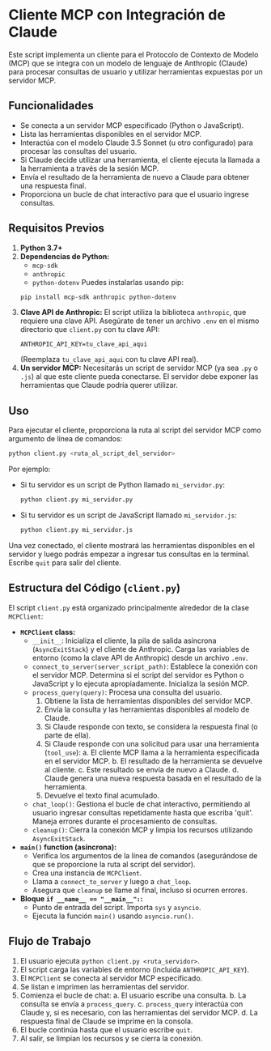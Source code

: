 # Cliente MCP con Integración de Claude

Este script implementa un cliente para el Protocolo de Contexto de Modelo (MCP) que se integra con un modelo de lenguaje de Anthropic (Claude) para procesar consultas de usuario y utilizar herramientas expuestas por un servidor MCP.

## Funcionalidades

*   Se conecta a un servidor MCP especificado (Python o JavaScript).
*   Lista las herramientas disponibles en el servidor MCP.
*   Interactúa con el modelo Claude 3.5 Sonnet (u otro configurado) para procesar las consultas del usuario.
*   Si Claude decide utilizar una herramienta, el cliente ejecuta la llamada a la herramienta a través de la sesión MCP.
*   Envía el resultado de la herramienta de nuevo a Claude para obtener una respuesta final.
*   Proporciona un bucle de chat interactivo para que el usuario ingrese consultas.

## Requisitos Previos

1.  **Python 3.7+**
2.  **Dependencias de Python:**
    *   `mcp-sdk`
    *   `anthropic`
    *   `python-dotenv`
    Puedes instalarlas usando pip:
    ```bash
    pip install mcp-sdk anthropic python-dotenv
    ```
3.  **Clave API de Anthropic:**
    El script utiliza la biblioteca `anthropic`, que requiere una clave API. Asegúrate de tener un archivo `.env` en el mismo directorio que `client.py` con tu clave API:
    ```
    ANTHROPIC_API_KEY=tu_clave_api_aqui
    ```
    (Reemplaza `tu_clave_api_aqui` con tu clave API real).
4.  **Un servidor MCP:**
    Necesitarás un script de servidor MCP (ya sea `.py` o `.js`) al que este cliente pueda conectarse. El servidor debe exponer las herramientas que Claude podría querer utilizar.

## Uso

Para ejecutar el cliente, proporciona la ruta al script del servidor MCP como argumento de línea de comandos:

```bash
python client.py <ruta_al_script_del_servidor>
```

Por ejemplo:

*   Si tu servidor es un script de Python llamado `mi_servidor.py`:
    ```bash
    python client.py mi_servidor.py
    ```
*   Si tu servidor es un script de JavaScript llamado `mi_servidor.js`:
    ```bash
    python client.py mi_servidor.js
    ```

Una vez conectado, el cliente mostrará las herramientas disponibles en el servidor y luego podrás empezar a ingresar tus consultas en la terminal. Escribe `quit` para salir del cliente.

## Estructura del Código (`client.py`)

El script `client.py` está organizado principalmente alrededor de la clase `MCPClient`:

*   **`MCPClient` class:**
    *   `__init__`: Inicializa el cliente, la pila de salida asíncrona (`AsyncExitStack`) y el cliente de Anthropic. Carga las variables de entorno (como la clave API de Anthropic) desde un archivo `.env`.
    *   `connect_to_server(server_script_path)`: Establece la conexión con el servidor MCP. Determina si el script del servidor es Python o JavaScript y lo ejecuta apropiadamente. Inicializa la sesión MCP.
    *   `process_query(query)`: Procesa una consulta del usuario.
        1.  Obtiene la lista de herramientas disponibles del servidor MCP.
        2.  Envía la consulta y las herramientas disponibles al modelo de Claude.
        3.  Si Claude responde con texto, se considera la respuesta final (o parte de ella).
        4.  Si Claude responde con una solicitud para usar una herramienta (`tool_use`):
            a.  El cliente MCP llama a la herramienta especificada en el servidor MCP.
            b.  El resultado de la herramienta se devuelve al cliente.
            c.  Este resultado se envía de nuevo a Claude.
            d.  Claude genera una nueva respuesta basada en el resultado de la herramienta.
        5.  Devuelve el texto final acumulado.
    *   `chat_loop()`: Gestiona el bucle de chat interactivo, permitiendo al usuario ingresar consultas repetidamente hasta que escriba 'quit'. Maneja errores durante el procesamiento de consultas.
    *   `cleanup()`: Cierra la conexión MCP y limpia los recursos utilizando `AsyncExitStack`.
*   **`main()` function (asíncrona):**
    *   Verifica los argumentos de la línea de comandos (asegurándose de que se proporcione la ruta al script del servidor).
    *   Crea una instancia de `MCPClient`.
    *   Llama a `connect_to_server` y luego a `chat_loop`.
    *   Asegura que `cleanup` se llame al final, incluso si ocurren errores.
*   **Bloque `if __name__ == "__main__":`:**
    *   Punto de entrada del script. Importa `sys` y `asyncio`.
    *   Ejecuta la función `main()` usando `asyncio.run()`.

## Flujo de Trabajo

1.  El usuario ejecuta `python client.py <ruta_servidor>`.
2.  El script carga las variables de entorno (incluida `ANTHROPIC_API_KEY`).
3.  El `MCPClient` se conecta al servidor MCP especificado.
4.  Se listan e imprimen las herramientas del servidor.
5.  Comienza el bucle de chat:
    a.  El usuario escribe una consulta.
    b.  La consulta se envía a `process_query`.
    c.  `process_query` interactúa con Claude y, si es necesario, con las herramientas del servidor MCP.
    d.  La respuesta final de Claude se imprime en la consola.
6.  El bucle continúa hasta que el usuario escribe `quit`.
7.  Al salir, se limpian los recursos y se cierra la conexión.

